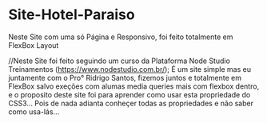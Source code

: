 # Site-Hotel-Paraiso
Neste Site com uma só Página e Responsivo, foi feito totalmente em FlexBox Layout

//Neste Site foi feito seguindo um curso da Plataforma Node Studio Treinamentos (https://www.nodestudio.com.br/);
É um site simple mas eu juntamente com o Pro° Ridrigo Santos, fizemos juntos e totalmente em FlexBox salvo exeções com alumas 
media queries mais com flexbox dentro, e o proposito deste site foi para aprender como usar esta propriedade do CSS3... 
Pois de nada adianta conheçer todas as propriedades e não saber como usa-lás...
